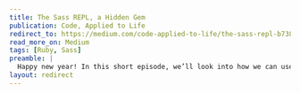 ```yaml
---
title: The Sass REPL, a Hidden Gem
publication: Code, Applied to Life
redirect_to: https://medium.com/code-applied-to-life/the-sass-repl-b738465fbaae
read_more_on: Medium
tags: [Ruby, Sass]
preamble: |
  Happy new year! In this short episode, we’ll look into how we can use the Sass REPL to generate colors for GitHub labels.
layout: redirect
---
```


